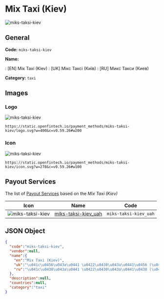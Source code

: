 
# Mix Taxi (Kiev) 
![miks-taksi-kiev](https://static.openfintech.io/payment_methods/miks-taksi-kiev/logo.svg?w=400&c=v0.59.26#w200)  

## General 
**Code:** `miks-taksi-kiev` 
 
**Name:** 
 
:	[EN] Mix Taxi (Kiev) 
:	[UK] Мікс Таксі (Київ) 
:	[RU] Микс Такси (Киев) 
 
**Category:** `taxi` 
 

## Images 

### Logo 
![miks-taksi-kiev](https://static.openfintech.io/payment_methods/miks-taksi-kiev/logo.svg?w=400&c=v0.59.26#w200)  

```
https://static.openfintech.io/payment_methods/miks-taksi-kiev/logo.svg?w=400&c=v0.59.26#w200
```  

### Icon 
![miks-taksi-kiev](https://static.openfintech.io/payment_methods/miks-taksi-kiev/icon.svg?w=278&c=v0.59.26#w100)  

```
https://static.openfintech.io/payment_methods/miks-taksi-kiev/icon.svg?w=278&c=v0.59.26#w100
```  

## Payout Services 
 
The list of [Payout Services](/payout-services/) based on the _Mix Taxi (Kiev)_ 

|Icon|Name|Code| 
|:---:|:---:|:---:| 
|![miks-taksi-kiev](https://static.openfintech.io/payout_methods/miks-taksi-kiev/icon.svg?w=278&c=v0.59.26#w40) |[miks-taksi-kiev_uah](/payout-services/miks-taksi-kiev_uah/)|`miks-taksi-kiev_uah`| 
 

## JSON Object 

```json
{
  "code":"miks-taksi-kiev",
  "vendor":null,
  "name":{
    "en":"Mix Taxi (Kiev)",
    "uk":"\u041c\u0456\u043a\u0441 \u0422\u0430\u043a\u0441\u0456 (\u041a\u0438\u0457\u0432)",
    "ru":"\u041c\u0438\u043a\u0441 \u0422\u0430\u043a\u0441\u0438 (\u041a\u0438\u0435\u0432)"
  },
  "description":null,
  "countries":null,
  "category":"taxi"
}
```  
